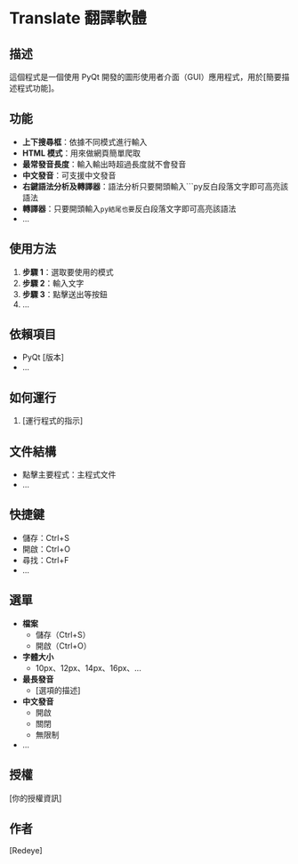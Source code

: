 # Translate 翻譯軟體

## 描述
這個程式是一個使用 PyQt 開發的圖形使用者介面（GUI）應用程式，用於[簡要描述程式功能]。

## 功能
- **上下搜尋框**：依據不同模式進行輸入
- **HTML 模式**：用來做網頁簡單爬取
- **最常發音長度**：輸入輸出時超過長度就不會發音
- **中文發音**：可支援中文發音
- **右鍵語法分析及轉譯器**：語法分析只要開頭輸入```py反白段落文字即可高亮該語法
- **轉譯器**：只要開頭輸入```py結尾也要```反白段落文字即可高亮該語法
- ...

## 使用方法
1. **步驟 1**：選取要使用的模式
2. **步驟 2**：輸入文字
3. **步驟 3**：點擊送出等按鈕
4. ...

## 依賴項目
- PyQt [版本]
- ...

## 如何運行
1. [運行程式的指示]

## 文件結構
- 點擊主要程式：主程式文件
- ...

## 快捷鍵
- 儲存：Ctrl+S
- 開啟：Ctrl+O
- 尋找：Ctrl+F
- ...

## 選單
- **檔案**
  - 儲存（Ctrl+S）
  - 開啟（Ctrl+O）
- **字體大小**
  - 10px、12px、14px、16px、...
- **最長發音**
  - [選項的描述]
- **中文發音**
  - 開啟
  - 關閉
  - 無限制
- ...

## 授權
[你的授權資訊]

## 作者
[Redeye]

